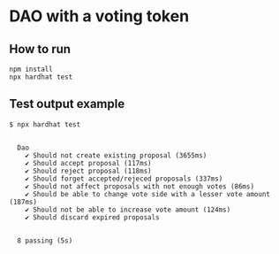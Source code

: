 # DAO with a voting token

## How to run
```shell
npm install
npx hardhat test
```

## Test output example
```shell
$ npx hardhat test


  Dao
    ✔ Should not create existing proposal (3655ms)
    ✔ Should accept proposal (117ms)
    ✔ Should reject proposal (118ms)
    ✔ Should forget accepted/rejeced proposals (337ms)
    ✔ Should not affect proposals with not enough votes (86ms)
    ✔ Should be able to change vote side with a lesser vote amount (187ms)
    ✔ Should not be able to increase vote amount (124ms)
    ✔ Should discard expired proposals


  8 passing (5s)
```